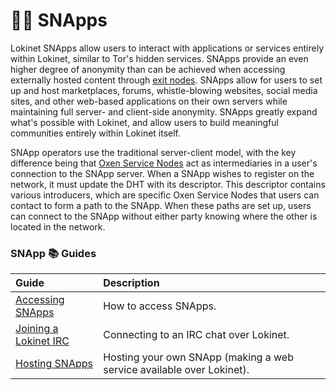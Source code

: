 # 🧑‍💻 SNApps

Lokinet SNApps allow users to interact with applications or services entirely within Lokinet, similar to Tor's hidden services. SNApps provide an even higher degree of anonymity than can be achieved when accessing externally hosted content through [exit nodes](../exit-nodes.md). SNApps allow for users to set up and host marketplaces, forums, whistle-blowing websites, social media sites, and other web-based applications on their own servers while maintaining full server- and client-side anonymity. SNApps greatly expand what's possible with Lokinet, and allow users to build meaningful communities entirely within Lokinet itself.

SNApp operators use the traditional server-client model, with the key difference being that [Oxen Service Nodes](../../../about-the-oxen-blockchain/oxen-service-nodes.md) act as intermediaries in a user's connection to the SNApp server. When a SNApp wishes to register on the network, it must update the DHT with its descriptor. This descriptor contains various introducers, which are specific Oxen Service Nodes that users can contact to form a path to the SNApp. When these paths are set up, users can connect to the SNApp without either party knowing where the other is located in the network.

### SNApp 📚 Guides

| **Guide** | **Description** |
| :--- | :--- |
| [Accessing SNApps](../Lokinet/Guides/AccessingSNApps.md) | How to access SNApps. |
| [Joining a Lokinet IRC](../Lokinet/Guides/LokinetIRC.md) | Connecting to an IRC chat over Lokinet. |
| [Hosting SNApps](../Lokinet/Guides/HostingSNApps.md) | Hosting your own SNApp \(making a web service available over Lokinet\). |

